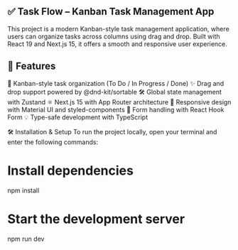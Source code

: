 ## ✅ Task Flow – Kanban Task Management App
This project is a modern Kanban-style task management application, where users can organize tasks across columns using drag and drop. Built with React 19 and Next.js 15, it offers a smooth and responsive user experience.

## 🚀 Features
🧩 Kanban-style task organization (To Do / In Progress / Done)
✨ Drag and drop support powered by @dnd-kit/sortable
🛠️ Global state management with Zustand
⚛️ Next.js 15 with App Router architecture
🎨 Responsive design with Material UI and styled-components
📝 Form handling with React Hook Form
💡 Type-safe development with TypeScript


🛠️ Installation & Setup
To run the project locally, open your terminal and enter the following commands:

# Install dependencies
npm install

# Start the development server
npm run dev
